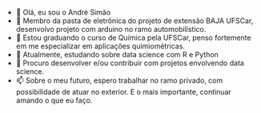 - 👋 Olá, eu sou o André Simão
- 🌱 Membro da pasta de eletrônica do projeto de extensão BAJA UFSCar, desenvolvo projeto com arduino no ramo automobilístico. 
- 👀 Estou graduando o curso de Química pela UFSCar, penso fortemente em me especializar em aplicações quimiométricas. 
- 🌱 Atualmente, estudando sobre data science com R e Python
- 💞️ Procuro desenvolver e/ou contribuir com projetos envolvendo data science.
- 📫 Sobre o meu futuro, espero trabalhar no ramo privado, com possibilidade de atuar no exterior. E o mais importante, continuar amando o que eu faço.

<!---
AndreSimao-alms/AndreSimao-alms is a ✨ special ✨ repository because its `README.md` (this file) appears on your GitHub profile.
You can click the Preview link to take a look at your changes.
--->
